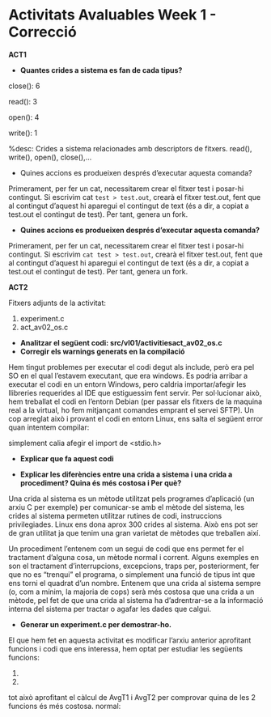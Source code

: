 # Activitats Avaluables Week 1 - Correcció

**ACT1**

* **Quantes crides a sistema es fan de cada tipus?**

 close(): 6

 read(): 3

 open(): 4

 write(): 1

 %desc: Crides a sistema relacionades amb descriptors de fitxers. read(), write(), open(), close(),…

* Quines accions es produeixen després d’executar aquesta comanda? 

Primerament, per fer un cat, necessitarem crear el fitxer test i posar-hi contingut. Si escrivim cat ``test > test.out``, crearà el fitxer test.out, fent que al contingut d’aquest hi aparegui el contingut de text (és a dir, a copiat a test.out el contingut de test). Per tant, genera un fork.


* **Quines accions es produeixen després d’executar aquesta comanda?**

Primerament, per fer un cat, necessitarem crear el fitxer test i posar-hi contingut. Si escrivim ``cat test > test.out``, crearà el fitxer test.out, fent que al contingut d’aquest hi aparegui el contingut de text (és a dir, a copiat a test.out el contingut de test). Per tant, genera un fork.

**ACT2**

Fitxers adjunts de la activitat:

1. experiment.c
2. act_av02_os.c

* **Analitzar el següent codi: src/vl01/activitiesact_av02_os.c**
* **Corregir els warnings generats en la compilació**

Hem tingut problemes per executar el codi degut als include, però era pel SO en el qual l’estavem executant, que era windows. Es podria arribar a executar el codi en un entorn Windows, pero caldria importar/afegir les llibreries requerides al IDE que estiguessim fent servir. Per sol·lucionar això, hem treballat el codi en l’entorn Debian (per passar els fitxers de la maquina real a la virtual, ho fem mitjançant comandes emprant el servei SFTP).
Un cop arreglat això i provant el codi en entorn Linux, ens salta el següent error quan intentem compilar:

simplement calia afegir el import de <stdio.h>

* **Explicar que fa aquest codi**

* **Explicar les diferències entre una crida a sistema i una crida a procediment? Quina és més costosa i Per què?**


Una crida al sistema es un mètode utilitzat pels programes d’aplicació (un arxiu C per exemple) per comunicar-se amb el mètode del sistema, les crides al sistema permeten utilitzar rutines de codi, instruccions privilegiades. Linux ens dona aprox 300 crides al sistema. Això ens pot ser de gran utilitat ja que tenim una gran varietat de mètodes que treballen així.

Un procediment l’entenem com un segui de codi que ens permet fer el tractament d’alguna cosa, un mètode normal i corrent. Alguns exemples en son el tractament d’interrupcions, excepcions, traps per, posteriorment, fer que no es “trenqui” el programa, o simplement una funció de tipus int que ens torni el quadrat d’un nombre.
Entenem que una crida al sistema sempre (o, com a mínim,  la majoria de cops) serà més costosa que una crida a un mètode, pel fet de que una crida al sistema ha d’adrentrar-se a la informació interna del sistema per tractar o agafar les dades que calgui.

* **Generar un experiment.c per demostrar-ho.**

El que hem fet en aquesta activitat es modificar l’arxiu anterior aprofitant funcions i codi que ens interessa, hem optat per estudiar les següents funcions:

1. 
2. 

tot això aprofitant el càlcul de AvgT1 i AvgT2 per comprovar quina de les 2 funcions és més costosa.  normal:
